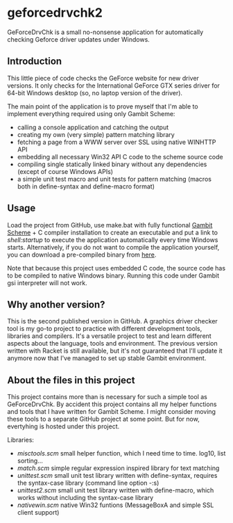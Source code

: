 # geforcedrvchk2
GeForceDrvChk is a small no-nonsense application for automatically checking Geforce driver updates under Windows.

## Introduction
This little piece of code checks the GeForce website for new driver versions. It only checks for the International GeForce GTX series driver for 64-bit Windows desktop (so, no laptop version of the driver).

The main point of the application is to prove myself that I'm able to implement everything required using only Gambit Scheme:

- calling a console application and catching the output
- creating my own (very simple) pattern matching library
- fetching a page from a WWW server over SSL using native WINHTTP API
- embedding all necessary Win32 API C code to the scheme source code
- compiling single statically linked binary without any dependencies (except of course Windows APIs)
- a simple unit test macro and unit tests for pattern matching (macros both in define-syntax and define-macro format)

## Usage

Load the project from GitHub, use make.bat with fully functional [Gambit Scheme](https://github.com/gambit/gambit) + C compiler installation to create an executable and put a link to *shell:startup* to execute the application automatically every time Windows starts. Alternatively, if you do not want to compile the application yourself, you can download a pre-compiled binary from [here](https://github.com/mattijk/geforcedrvchk2/releases).

Note that because this project uses embedded C code, the source code has to be compiled to native Windows binary. Running this code under Gambit gsi interpreter will not work.

## Why another version?

This is the second published version in GitHub. A graphics driver checker tool is my go-to project to practice with different development tools, libraries and compilers. It's a versatile project to test and learn different aspects about the language, tools and environment. The previous version written with Racket is still available, but it's not guaranteed that I'll update it anymore now that I've managed to set up stable Gambit environment. 

## About the files in this project

This project contains more than is necessary for such a simple tool as GeForceDrvChk. By accident this project contains all my helper functions and tools that I have written for Gambit Scheme. I might consider moving these tools to a separate GitHub project at some point. But for now, evertyhing is hosted under this project.

Libraries:

- *misctools.scm* small helper function, which I need time to time. log10, list sorting...
- *match.scm* simple regular expression inspired library for text matching
- *unittest.scm* small unit test library written with define-syntax, requires the syntax-case library (command line option -:s)
- *unittest2.scm* small unit test library written with define-macro, which works without including the syntax-case library
- *nativewin.scm* native Win32 funtions (MessageBoxA and simple SSL client support)
